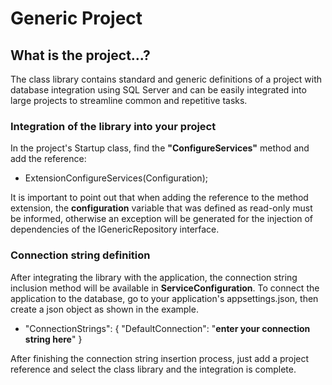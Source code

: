 ﻿# Generic Project
## What is the project...?

The class library contains standard and generic definitions of a project with database integration using SQL Server and can be easily integrated into large projects to streamline common and repetitive tasks.

### Integration of the library into your project
In the project's Startup class, find the **"ConfigureServices"** method and add the reference:
- ExtensionConfigureServices(Configuration);

It is important to point out that when adding the reference to the method extension, the **configuration** variable that was defined as read-only must be informed, otherwise an exception will be generated for the injection of dependencies of the IGenericRepository interface.

### Connection string definition

After integrating the library with the application, the connection string inclusion method will be available in **ServiceConfiguration**. To connect the application to the database, go to your application's appsettings.json, then create a json object as shown in the example.

- "ConnectionStrings": {
    "DefaultConnection": "**enter your connection string here**"
  }


After finishing the connection string insertion process, just add a project reference and select the class library and the integration is complete.